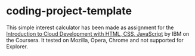 # coding-project-template
This simple interest calculator has been made as assignment for the [Introduction to Cloud Development with HTML, CSS, JavaScript](https://www.coursera.org/learn/introduction-to-cloud-development-with-html-css-javacript?skipBrowseRedirect=true) by IBM on the Coursera.
It tested on Mozilla, Opera, Chrome and not supported for Explorer.  
